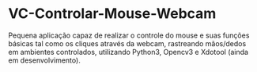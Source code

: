 # VC-Controlar-Mouse-Webcam
Pequena aplicação capaz de realizar o controle do mouse e suas funções básicas tal como os cliques através da webcam, rastreando mãos/dedos em ambientes controlados, utilizando Python3, Opencv3 e Xdotool (ainda em desenvolvimento).
